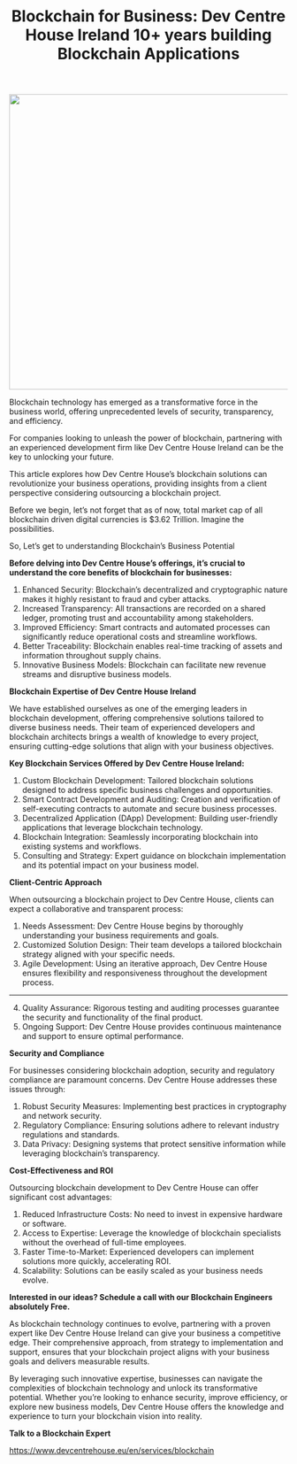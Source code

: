 
<div class="inside-article">
<header aria-label="Content" class="entry-header">
<h1 class="entry-title" itemprop="headline">Blockchain for Business: Dev Centre House Ireland 10+ years building Blockchain Applications</h1> 
</header>
<div class="featured-image cv-col-12 post-image">
<img alt="" class="size-full cv-col-12 wp-post-image" decoding="async" fetchpriority="high" height="534" itemprop="image" sizes="(max-width: 800px) 100vw, 800px" src="https://www.devcentrehouse.eu/blogs/wp-content/uploads/2024/09/free-photo-of-the-words-trading-rules-on-wooden-blocks.jpeg" srcset="https://www.devcentrehouse.eu/blogs/wp-content/uploads/2024/09/free-photo-of-the-words-trading-rules-on-wooden-blocks.jpeg 800w, https://www.devcentrehouse.eu/blogs/wp-content/uploads/2024/09/free-photo-of-the-words-trading-rules-on-wooden-blocks-300x200.jpeg 300w, https://www.devcentrehouse.eu/blogs/wp-content/uploads/2024/09/free-photo-of-the-words-trading-rules-on-wooden-blocks-768x513.jpeg 768w" style="aspect-ratio:0;" width="800"/> </div>
<div class="entry-content" itemprop="text">
<p>Blockchain technology has emerged as a transformative force in the business world, offering unprecedented levels of security, transparency, and efficiency.</p>
<p>For companies looking to unleash the power of blockchain, partnering with an experienced development firm like Dev Centre House Ireland can be the key to unlocking your future.</p>
<p>This article explores how Dev Centre House’s blockchain solutions can revolutionize your business operations, providing insights from a client perspective considering outsourcing a blockchain project.</p>
<p>Before we begin, let’s not forget that as of now, total market cap of all blockchain driven digital currencies is $3.62 Trillion. Imagine the possibilities.</p>
<p>So, Let’s get to understanding Blockchain’s Business Potential</p>
<p><strong>Before delving into Dev Centre House’s offerings, it’s crucial to understand the core benefits of blockchain for businesses:</strong></p>
<ol class="wp-block-list">
<li>Enhanced Security: Blockchain’s decentralized and cryptographic nature makes it highly resistant to fraud and cyber attacks.</li>
<li>Increased Transparency: All transactions are recorded on a shared ledger, promoting trust and accountability among stakeholders.</li>
<li>Improved Efficiency: Smart contracts and automated processes can significantly reduce operational costs and streamline workflows.</li>
<li>Better Traceability: Blockchain enables real-time tracking of assets and information throughout supply chains.</li>
<li>Innovative Business Models: Blockchain can facilitate new revenue streams and disruptive business models.</li>
</ol>
<p><strong>Blockchain Expertise of Dev Centre House Ireland</strong></p>
<p>We have established ourselves as one of the emerging leaders in blockchain development, offering comprehensive solutions tailored to diverse business needs. Their team of experienced developers and blockchain architects brings a wealth of knowledge to every project, ensuring cutting-edge solutions that align with your business objectives.</p>
<p><strong>Key Blockchain Services Offered by Dev Centre House Ireland:</strong></p>
<ol class="wp-block-list">
<li>Custom Blockchain Development: Tailored blockchain solutions designed to address specific business challenges and opportunities.</li>
<li>Smart Contract Development and Auditing: Creation and verification of self-executing contracts to automate and secure business processes.</li>
<li>Decentralized Application (DApp) Development: Building user-friendly applications that leverage blockchain technology.</li>
<li>Blockchain Integration: Seamlessly incorporating blockchain into existing systems and workflows.</li>
<li>Consulting and Strategy: Expert guidance on blockchain implementation and its potential impact on your business model.</li>
</ol>
<p><strong>Client-Centric Approach</strong></p>
<p>When outsourcing a blockchain project to Dev Centre House, clients can expect a collaborative and transparent process:</p>
<ol class="wp-block-list">
<li>Needs Assessment: Dev Centre House begins by thoroughly understanding your business requirements and goals.</li>
<li>Customized Solution Design: Their team develops a tailored blockchain strategy aligned with your specific needs.</li>
<li>Agile Development: Using an iterative approach, Dev Centre House ensures flexibility and responsiveness throughout the development process.</li>
</ol>
<hr class="wp-block-separator has-alpha-channel-opacity"/>
<ol class="wp-block-list" start="4">
<li>Quality Assurance: Rigorous testing and auditing processes guarantee the security and functionality of the final product.</li>
<li>Ongoing Support: Dev Centre House provides continuous maintenance and support to ensure optimal performance.</li>
</ol>
<p><strong>Security and Compliance</strong></p>
<p>For businesses considering blockchain adoption, security and regulatory compliance are paramount concerns. Dev Centre House addresses these issues through:</p>
<ol class="wp-block-list">
<li>Robust Security Measures: Implementing best practices in cryptography and network security.</li>
<li>Regulatory Compliance: Ensuring solutions adhere to relevant industry regulations and standards.</li>
<li>Data Privacy: Designing systems that protect sensitive information while leveraging blockchain’s transparency.</li>
</ol>
<p><strong>Cost-Effectiveness and ROI</strong></p>
<p>Outsourcing blockchain development to Dev Centre House can offer significant cost advantages:</p>
<ol class="wp-block-list">
<li>Reduced Infrastructure Costs: No need to invest in expensive hardware or software.</li>
<li>Access to Expertise: Leverage the knowledge of blockchain specialists without the overhead of full-time employees.</li>
<li>Faster Time-to-Market: Experienced developers can implement solutions more quickly, accelerating ROI.</li>
<li>Scalability: Solutions can be easily scaled as your business needs evolve.</li>
</ol>
<p><strong>Interested in our ideas? Schedule a call with our Blockchain Engineers absolutely Free.</strong></p>
<p>As blockchain technology continues to evolve, partnering with a proven expert like Dev Centre House Ireland can give your business a competitive edge. Their comprehensive approach, from strategy to implementation and support, ensures that your blockchain project aligns with your business goals and delivers measurable results.</p>
<p>By leveraging such innovative expertise, businesses can navigate the complexities of blockchain technology and unlock its transformative potential. Whether you’re looking to enhance security, improve efficiency, or explore new business models, Dev Centre House offers the knowledge and experience to turn your blockchain vision into reality.</p>
<p><strong>Talk to a Blockchain Expert</strong></p>
<p><a href="https://www.devcentrehouse.eu/en/services/blockchain">https://www.devcentrehouse.eu/en/services/blockchain</a></p>
<!--— Calendly inline widget begin ---->


<!--— Calendly inline widget end ---->
</div> <footer aria-label="Entry meta" class="entry-meta">
</footer>
</div>
